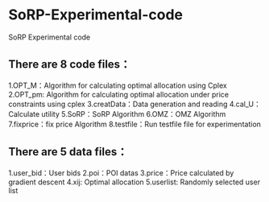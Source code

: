 # SoRP-Experimental-code
SoRP Experimental code
## There are 8 code files：
1.OPT_M：Algorithm for calculating optimal allocation using Cplex
2.OPT_pm: Algorithm for calculating optimal allocation under price constraints using cplex
3.creatData：Data generation and reading
4.cal_U：Calculate utility
5.SoRP：SoRP Algorithm
6.OMZ：OMZ Algorithm
7.fixprice：fix price Algorithm
8.testfile：Run testfile file for experimentation 
## There are 5 data files：
1.user_bid：User bids
2.poi：POI datas
3.price：Price calculated by gradient descent
4.xij: Optimal allocation
5.userlist: Randomly selected user list
